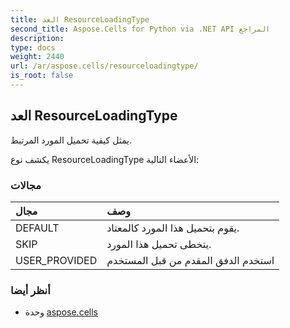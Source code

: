 ```yaml
---
title: العد ResourceLoadingType
second_title: Aspose.Cells for Python via .NET API المراجع
description:
type: docs
weight: 2440
url: /ar/aspose.cells/resourceloadingtype/
is_root: false
---
```

##  العد ResourceLoadingType
يمثل كيفية تحميل المورد المرتبط.



يكشف نوع ResourceLoadingType الأعضاء التالية:

###  مجالات
| مجال| وصف|
| :- | :- |
| DEFAULT | يقوم بتحميل هذا المورد كالمعتاد.|
| SKIP | يتخطى تحميل هذا المورد.|
| USER_PROVIDED | استخدم الدفق المقدم من قبل المستخدم|



###  أنظر أيضا
* وحدة [aspose.cells](..)
